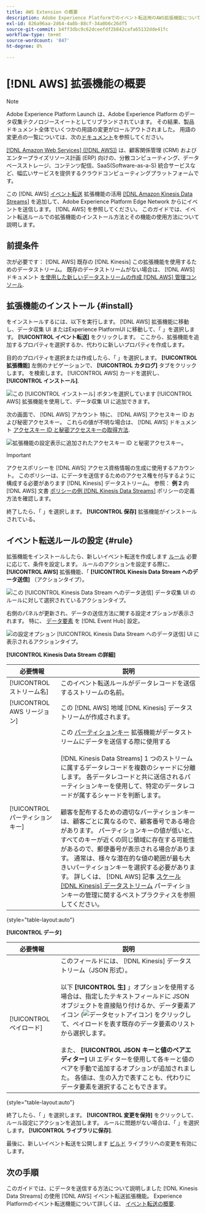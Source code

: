 ```yaml
---
title: AWS Extension の概要
description: Adobe Experience Platformでのイベント転送用のAWS拡張機能について説明します。
exl-id: 826a96aa-2d64-4a8b-88cf-34a0b6c26df5
source-git-commit: b4ff3dbc9c62dceefdf2b842cafa65132dde41fc
workflow-type: tm+mt
source-wordcount: '847'
ht-degree: 8%

---
```


# [!DNL AWS] 拡張機能の概要

>[!NOTE]
>
>Adobe Experience Platform Launch は、Adobe Experience Platform のデータ収集テクノロジースイートとしてリブランドされています。 その結果、製品ドキュメント全体でいくつかの用語の変更がロールアウトされました。 用語の変更点の一覧については、次の[ドキュメント](../../../term-updates.md)を参照してください。

[[!DNL Amazon Web Services] ([!DNL AWS])](https://aws.amazon.com/) は、顧客関係管理 (CRM) およびエンタープライズリソース計画 (ERP) 向けの、分散コンピューティング、データベースストレージ、コンテンツ配信、SaaS(Software-as-a-S) 統合サービスなど、幅広いサービスを提供するクラウドコンピューティングプラットフォームです。

この [!DNL AWS] [イベント転送](../../../ui/event-forwarding/overview.md) 拡張機能の活用 [[!DNL Amazon Kinesis Data Streams]](https://docs.aws.amazon.com/streams/latest/dev/introduction.html) を追加して、Adobe Experience Platform Edge Network からにイベントを送信します。 [!DNL AWS] を参照してください。 このガイドでは、イベント転送ルールでの拡張機能のインストール方法とその機能の使用方法について説明します。

## 前提条件

次が必要です： [!DNL AWS] 既存の [!DNL Kinesis] この拡張機能を使用するためのデータストリーム。 既存のデータストリームがない場合は、 [!DNL AWS] ドキュメント [を使用した新しいデータストリームの作成 [!DNL AWS] 管理コンソール](https://docs.aws.amazon.com/streams/latest/dev/how-do-i-create-a-stream.html).

## 拡張機能のインストール {#install}

をインストールするには、以下を実行します。 [!DNL AWS] 拡張機能に移動し、データ収集 UI またはExperience PlatformUI に移動して、「 」を選択します。 **[!UICONTROL イベント転送]** をクリックします。 ここから、拡張機能を追加するプロパティを選択するか、代わりに新しいプロパティを作成します。

目的のプロパティを選択または作成したら、「 」を選択します。 **[!UICONTROL 拡張機能]** 左側のナビゲーションで、 **[!UICONTROL カタログ]** タブをクリックします。 を検索します。 [!UICONTROL AWS] カードを選択し、 **[!UICONTROL インストール]**.

![この [!UICONTROL インストール] ボタンを選択しています [!UICONTROL AWS] 拡張機能を使用して、データ収集 UI に追加できます。](../../../images/extensions/server/aws/install.png)

次の画面で、 [!DNL AWS] アカウント 特に、 [!DNL AWS] アクセスキー ID および秘密アクセスキー。 これらの値が不明な場合は、 [!DNL AWS] ドキュメント [アクセスキー ID と秘密アクセスキーの取得方法](https://docs.aws.amazon.com/powershell/latest/userguide/pstools-appendix-sign-up.html).

![拡張機能の設定表示に追加されたアクセスキー ID と秘密アクセスキー。](../../../images/extensions/server/aws/credentials.png)

>[!IMPORTANT]
>
>アクセスポリシーを [!DNL AWS] アクセス資格情報の生成に使用するアカウント。 このポリシーは、にデータを送信するためのアクセス権を付与するように構成する必要があります [!DNL Kinesis] データストリーム。 参照： **例 2** 内 [!DNL AWS] 文書 [ポリシーの例 [!DNL Kinesis Data Streams]](https://docs.aws.amazon.com/streams/latest/dev/controlling-access.html#kinesis-using-iam-examples) ポリシーの定義方法を確認します。

終了したら、「 」を選択します。 **[!UICONTROL 保存]** 拡張機能がインストールされている。

## イベント転送ルールの設定 {#rule}

拡張機能をインストールしたら、新しいイベント転送を作成します [ルール](../../../ui/managing-resources/rules.md) 必要に応じて、条件を設定します。 ルールのアクションを設定する際に、 **[!UICONTROL AWS]** 拡張機能、「 **[!UICONTROL Kinesis Data Stream へのデータ送信]** （アクションタイプ）。

![この [!UICONTROL Kinesis Data Stream へのデータ送信] データ収集 UI のルールに対して選択されているアクションタイプ。](../../../images/extensions/server/aws/select-action-type.png)

右側のパネルが更新され、データの送信方法に関する設定オプションが表示されます。 特に、 [データ要素](../../../ui/managing-resources/data-elements.md) を [!DNL Event Hub] 設定。

![の設定オプション [!UICONTROL Kinesis Data Stream へのデータ送信] UI に表示されるアクションタイプ。](../../../images/extensions/server/aws/data-stream-details.png)

**[!UICONTROL Kinesis Data Stream の詳細]**

| 必要情報 | 説明 |
| --- | --- |
| [!UICONTROL ストリーム名] | このイベント転送ルールがデータレコードを送信するストリームの名前。 |
| [!UICONTROL AWS リージョン] | この [!DNL AWS] 地域 [!DNL Kinesis] データストリームが作成されます。 |
| [!UICONTROL パーティションキー] | この [パーティションキー](https://docs.aws.amazon.com/streams/latest/dev/key-concepts.html#partition-key) 拡張機能がデータストリームにデータを送信する際に使用する<br><br>[!DNL Kinesis Data Streams] 1 つのストリームに属するデータレコードを複数のシャードに分離します。 各データレコードと共に送信されるパーティションキーを使用して、特定のデータレコードが属するシャードを判断します。<br><br>顧客を配布するための適切なパーティションキーは、顧客ごとに異なるので、顧客番号である場合があります。 パーティションキーの値が低いと、すべてのキーが近くの同じ領域に存在する可能性があるので、郵便番号が表示される場合があります。 通常は、様々な潜在的な値の範囲が最も大きいパーティションキーを選択する必要があります。 詳しくは、 [!DNL AWS] 記事 [スケール [!DNL Kinesis] データストリーム](https://aws.amazon.com/blogs/big-data/under-the-hood-scaling-your-kinesis-data-streams/) パーティションキーの管理に関するベストプラクティスを参照してください。 |

{style=&quot;table-layout:auto&quot;}

**[!UICONTROL データ]**

| 必要情報 | 説明 |
| --- | --- |
| [!UICONTROL ペイロード] | このフィールドには、 [!DNL Kinesis] データストリーム（JSON 形式）。<br><br>以下 **[!UICONTROL 生]** 」オプションを使用する場合は、指定したテキストフィールドに JSON オブジェクトを直接貼り付けるか、データ要素アイコン (![データセットアイコン](../../../images/extensions/server/aws/data-element-icon.png)) をクリックして、ペイロードを表す既存のデータ要素のリストから選択します。<br><br>また、 **[!UICONTROL JSON キーと値のペアエディター]** UI エディターを使用して各キーと値のペアを手動で追加するオプションが追加されました。 各値は、生の入力で表すことも、代わりにデータ要素を選択することもできます。 |

{style=&quot;table-layout:auto&quot;}

終了したら、「 」を選択します。 **[!UICONTROL 変更を保持]** をクリックして、ルール設定にアクションを追加します。 ルールに問題がない場合は、「 」を選択します。 **[!UICONTROL ライブラリに保存]**.

最後に、新しいイベント転送を公開します [ビルド](../../../ui/publishing/builds.md) ライブラリへの変更を有効にします。

## 次の手順

このガイドでは、にデータを送信する方法について説明しました [!DNL Kinesis Data Streams] の使用 [!DNL AWS] イベント転送拡張機能。 Experience Platformのイベント転送機能について詳しくは、 [イベント転送の概要](../../../ui/event-forwarding/overview.md).
